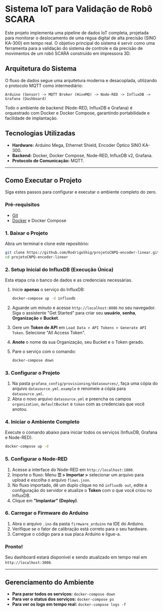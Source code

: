 # Sistema IoT para Validação de Robô SCARA

Este projeto implementa uma pipeline de dados IoT completa, projetada para monitorar o deslocamento de uma régua digital de alta precisão (SINO KA-300) em tempo real. O objetivo principal do sistema é servir como uma ferramenta para a validação do sistema de controle e da precisão de movimentos de um robô SCARA construído em impressora 3D.

## Arquitetura do Sistema

O fluxo de dados segue uma arquitetura moderna e desacoplada, utilizando o protocolo MQTT como intermediário:

`Arduino (Sensor) -> MQTT Broker (HiveMQ) -> Node-RED -> InfluxDB -> Grafana (Dashboard)`

Todo o ambiente de backend (Node-RED, InfluxDB e Grafana) é orquestrado com Docker e Docker Compose, garantindo portabilidade e facilidade de implantação.

## Tecnologias Utilizadas

* **Hardware:** Arduino Mega, Ethernet Shield, Encoder Óptico SINO KA-300.
* **Backend:** Docker, Docker Compose, Node-RED, InfluxDB v2, Grafana.
* **Protocolo de Comunicação:** MQTT.

---
## Como Executar o Projeto

Siga estes passos para configurar e executar o ambiente completo do zero.

### Pré-requisitos
* [Git](https://git-scm.com/)
* [Docker](https://www.docker.com/products/docker-desktop/) e Docker Compose

### 1. Baixar o Projeto
Abra um terminal e clone este repositório:

```bash
git clone https://github.com/RodrigoShig/projetoCNPQ-encoder-linear.git
cd projetoCNPQ-encoder-linear
```

### 2. Setup Inicial do InfluxDB (Execução Única)
Esta etapa cria o banco de dados e as credenciais necessárias.

1.  Inicie **apenas** o serviço do InfluxDB:
    ```bash
    docker-compose up -d influxdb
    ```

2.  Aguarde um minuto e acesse `http://localhost:8086` no seu navegador. Siga o assistente "Get Started" para criar seu **usuário**, **senha**, **Organização** e **Bucket**.

3.  Gere um **Token de API** em `Load Data > API Tokens > Generate API Token`. Selecione "All Access Token".

4.  **Anote** o nome da sua Organização, seu Bucket e o Token gerado.

5.  Pare o serviço com o comando:
    ```bash
    docker-compose down
    ```

### 3. Configurar o Projeto
1.  Na pasta `grafana_config/provisioning/datasources/`, faça uma cópia do arquivo `datasource.yml.example` e renomeie a cópia para `datasource.yml`.
2.  Abra o novo arquivo `datasource.yml` e preencha os campos `organization`, `defaultBucket` e `token` com as credenciais que você anotou.

### 4. Iniciar o Ambiente Completo
Execute o comando abaixo para iniciar todos os serviços (InfluxDB, Grafana e Node-RED).
```bash
docker-compose up -d
```

### 5. Configurar o Node-RED
1.  Acesse a interface do Node-RED em `http://localhost:1880`.
2.  Importe o fluxo: Menu **☰ > Importar >** selecionar um arquivo para upload e escolha o arquivo `flows.json`.
3.  No fluxo importado, dê um duplo clique no nó `influxdb out`, edite a configuração do servidor e atualize o **Token** com o que você criou no InfluxDB.
4.  Clique em **"Implantar" (Deploy)**.

### 6. Carregar o Firmware do Arduino
1.  Abra o arquivo `.ino` da pasta `firmware_arduino` na IDE do Arduino.
2.  Verifique se o fator de calibração está correto para o seu hardware.
3.  Carregue o código para a sua placa Arduino e ligue-a.

### Pronto!
Seu dashboard estará disponível e sendo atualizado em tempo real em `http://localhost:3000`.

---
## Gerenciamento do Ambiente

* **Para parar todos os serviços:** `docker-compose down`
* **Para ver o status dos serviços:** `docker-compose ps`
* **Para ver os logs em tempo real:** `docker-compose logs -f`